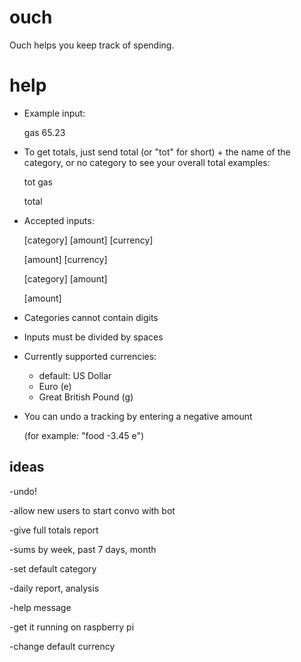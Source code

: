 # ouch
Ouch helps you keep track of spending.

# help
* Example input:
    
    gas 65.23
* To get totals, just send total (or "tot" for short) + the name of the category, or no category to see your overall total
    examples:
    
    tot gas
    
    total
* Accepted inputs:
    
    [category] [amount] [currency]
    
    [amount] [currency]
    
    [category] [amount]
    
    [amount] 
* Categories cannot contain digits 
* Inputs must be divided by spaces
* Currently supported currencies: 
    - default: US Dollar
    - Euro (e)
    - Great British Pound (g)
* You can undo a tracking by entering a negative amount

    (for example: "food -3.45 e")

## ideas
-undo!

-allow new users to start convo with bot

-give full totals report

-sums by week, past 7 days, month

-set default category

-daily report, analysis

-help message

-get it running on raspberry pi

-change default currency
